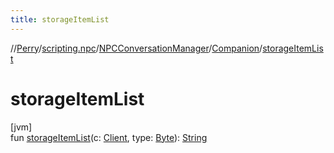 ```yaml
---
title: storageItemList
---
```

//[Perry](../../../../index.html)/[scripting.npc](../../index.html)/[NPCConversationManager](../index.html)/[Companion](index.html)/[storageItemList](storage-item-list.html)



# storageItemList



[jvm]\
fun [storageItemList](storage-item-list.html)(c: [Client](../../../client/-client/index.html), type: [Byte](https://kotlinlang.org/api/latest/jvm/stdlib/kotlin/-byte/index.html)): [String](https://kotlinlang.org/api/latest/jvm/stdlib/kotlin/-string/index.html)




